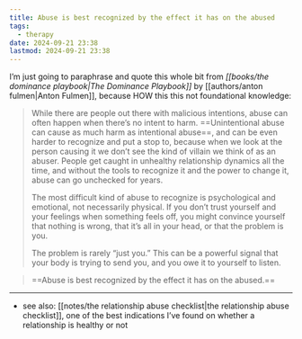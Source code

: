 ```yaml
---
title: Abuse is best recognized by the effect it has on the abused
tags:
  - therapy
date: 2024-09-21 23:38
lastmod: 2024-09-21 23:38
---
```

I’m just going to paraphrase and quote this whole bit from *[[books/the dominance playbook|The Dominance Playbook]]* by [[authors/anton fulmen|Anton Fulmen]], because HOW this this not foundational knowledge:

> While there are people out there with malicious intentions, abuse can often happen when there’s no intent to harm. ==Unintentional abuse can cause as much harm as intentional abuse==, and can be even harder to recognize and put a stop to, because when we look at the person causing it we don’t see the kind of villain we think of as an abuser. People get caught in unhealthy relationship dynamics all the time, and without the tools to recognize it and the power to change it, abuse can go unchecked for years. 
> 
> The most difficult kind of abuse to recognize is psychological and emotional, not necessarily physical. If you don’t trust yourself and your feelings when something feels off, you might convince yourself that nothing is wrong, that it’s all in your head, or that the problem is you. 
> 
> The problem is rarely “just you.” This can be a powerful signal that your body is trying to send you, and you owe it to yourself to listen. 

> ==Abuse is best recognized by the effect it has on the abused.== 

---
- see also: [[notes/the relationship abuse checklist|the relationship abuse checklist]], one of the best indications I’ve found on whether a relationship is healthy or not